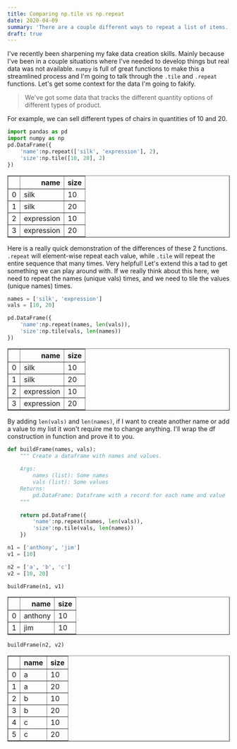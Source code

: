 ```yaml
---
title: Comparing np.tile vs np.repeat
date: 2020-04-09
summary: 'There are a couple different ways to repeat a list of items.'
draft: true
---
```

I've recently been sharpening my fake data creation skills. Mainly because I've been in a couple situations where I've needed to develop things but real data was not available. `numpy` is full of great functions to make this a streamlined process and I'm going to talk through the `.tile` and `.repeat` functions. Let's get some context for the data I'm going to fakify.

> We've got some data that tracks the different quantity options of different types of product.

For example, we can sell different types of chairs in quantities of 10 and 20.


```python
import pandas as pd
import numpy as np
pd.DataFrame({
    'name':np.repeat(['silk', 'expression'], 2),
    'size':np.tile([10, 20], 2)
})
```




<div>
<style scoped>
    .dataframe tbody tr th:only-of-type {
        vertical-align: middle;
    }

    .dataframe tbody tr th {
        vertical-align: top;
    }

    .dataframe thead th {
        text-align: right;
    }
</style>
<table border="1" class="dataframe">
  <thead>
    <tr style="text-align: right;">
      <th></th>
      <th>name</th>
      <th>size</th>
    </tr>
  </thead>
  <tbody>
    <tr>
      <td>0</td>
      <td>silk</td>
      <td>10</td>
    </tr>
    <tr>
      <td>1</td>
      <td>silk</td>
      <td>20</td>
    </tr>
    <tr>
      <td>2</td>
      <td>expression</td>
      <td>10</td>
    </tr>
    <tr>
      <td>3</td>
      <td>expression</td>
      <td>20</td>
    </tr>
  </tbody>
</table>
</div>



Here is a really quick demonstration of the differences of these 2 functions. `.repeat` will element-wise repeat each value, while `.tile` will repeat the entire sequence that many times. Very helpful! Let's extend this a tad to get something we can play around with. If we really think about this here, we need to repeat the names (unique vals) times, and we need to tile the values (unique names) times.


```python
names = ['silk', 'expression']
vals = [10, 20]

pd.DataFrame({
    'name':np.repeat(names, len(vals)),
    'size':np.tile(vals, len(names))
})
```




<div>
<style scoped>
    .dataframe tbody tr th:only-of-type {
        vertical-align: middle;
    }

    .dataframe tbody tr th {
        vertical-align: top;
    }

    .dataframe thead th {
        text-align: right;
    }
</style>
<table border="1" class="dataframe">
  <thead>
    <tr style="text-align: right;">
      <th></th>
      <th>name</th>
      <th>size</th>
    </tr>
  </thead>
  <tbody>
    <tr>
      <td>0</td>
      <td>silk</td>
      <td>10</td>
    </tr>
    <tr>
      <td>1</td>
      <td>silk</td>
      <td>20</td>
    </tr>
    <tr>
      <td>2</td>
      <td>expression</td>
      <td>10</td>
    </tr>
    <tr>
      <td>3</td>
      <td>expression</td>
      <td>20</td>
    </tr>
  </tbody>
</table>
</div>



By adding `len(vals)` and `len(names)`, if I want to create another name or add a value to my list it won't require me to change anything. I'll wrap the df construction in function and prove it to you.


```python
def buildFrame(names, vals):
    """ Create a dataframe with names and values.
    
    Args:
        names (list): Some names
        vals (list): Some values
    Returns:
        pd.DataFrame: Dataframe with a record for each name and value
    """
    
    return pd.DataFrame({
        'name':np.repeat(names, len(vals)),
        'size':np.tile(vals, len(names))
    })

n1 = ['anthony', 'jim']
v1 = [10]

n2 = ['a', 'b', 'c']
v2 = [10, 20]
```


```python
buildFrame(n1, v1)
```




<div>
<style scoped>
    .dataframe tbody tr th:only-of-type {
        vertical-align: middle;
    }

    .dataframe tbody tr th {
        vertical-align: top;
    }

    .dataframe thead th {
        text-align: right;
    }
</style>
<table border="1" class="dataframe">
  <thead>
    <tr style="text-align: right;">
      <th></th>
      <th>name</th>
      <th>size</th>
    </tr>
  </thead>
  <tbody>
    <tr>
      <td>0</td>
      <td>anthony</td>
      <td>10</td>
    </tr>
    <tr>
      <td>1</td>
      <td>jim</td>
      <td>10</td>
    </tr>
  </tbody>
</table>
</div>




```python
buildFrame(n2, v2)
```




<div>
<style scoped>
    .dataframe tbody tr th:only-of-type {
        vertical-align: middle;
    }

    .dataframe tbody tr th {
        vertical-align: top;
    }

    .dataframe thead th {
        text-align: right;
    }
</style>
<table border="1" class="dataframe">
  <thead>
    <tr style="text-align: right;">
      <th></th>
      <th>name</th>
      <th>size</th>
    </tr>
  </thead>
  <tbody>
    <tr>
      <td>0</td>
      <td>a</td>
      <td>10</td>
    </tr>
    <tr>
      <td>1</td>
      <td>a</td>
      <td>20</td>
    </tr>
    <tr>
      <td>2</td>
      <td>b</td>
      <td>10</td>
    </tr>
    <tr>
      <td>3</td>
      <td>b</td>
      <td>20</td>
    </tr>
    <tr>
      <td>4</td>
      <td>c</td>
      <td>10</td>
    </tr>
    <tr>
      <td>5</td>
      <td>c</td>
      <td>20</td>
    </tr>
  </tbody>
</table>
</div>




```python

```
